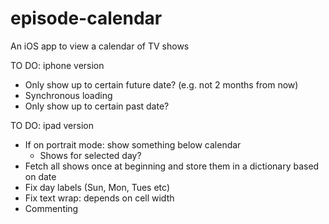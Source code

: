 # episode-calendar
An iOS app to view a calendar of TV shows

TO DO: iphone version
- Only show up to certain future date? (e.g. not 2 months from now)
- Synchronous loading
- Only show up to certain past date? 

TO DO: ipad version
- If on portrait mode: show something below calendar
  - Shows for selected day?
- Fetch all shows once at beginning and store them in a dictionary based on date
- Fix day labels (Sun, Mon, Tues etc)
- Fix text wrap: depends on cell width
- Commenting
